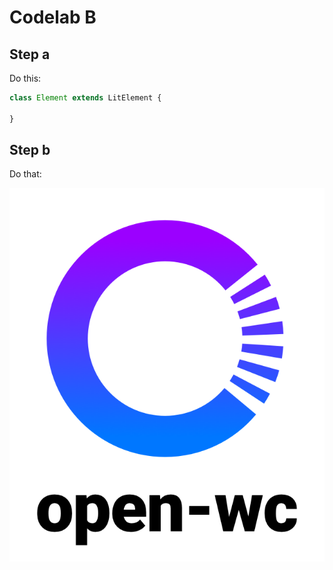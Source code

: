 # Codelab B

## Step a
Do this:
```js
class Element extends LitElement {

}
```

## Step b
Do that:

![logo](./assets/logo.png)